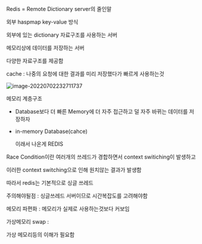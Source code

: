 Redis = Remote Dictionary server의 줄인말

외부        haspmap key-value 방식 

외부에 있는 dictionary 자료구조를 사용하는 서버

메모리상에 데이터를 저장하는 서버

다양한 자료구조를 제공함

 cache : 나중의 요청에 대한 결과를 미리 저장했다가 빠르게 사용하는것



![image-20220702232711737](C:\Users\lee\AppData\Roaming\Typora\typora-user-images\image-20220702232711737.png)

메모리 계층구조



* Database보다 더 빠른 Memory에 더 자주 접근하고 덜 자주 바뀌는 데이터를 저장하자

* in-memory Database(cahce)

  이래서 나온게 REDIS

Race Condition이란 여러개의 쓰레드가 경합하면서 context switiching이 발생하고 

이러한 context switching으로 인해 원치않는 결과가 발생함

따라서 redis는 기본적으로 싱글 쓰레드

주의해야될점 : 싱글쓰레드 서버이므로 시간복잡도를 고려해야함

메모리 파편화 : 메모리가 실제로 사용하는것보다 커보임

가상메모리 swap : 

 가상 메모리등의 이해가 필요함